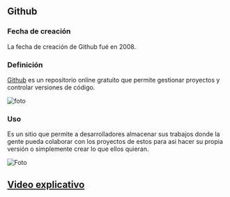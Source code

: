 
## **Github**



### **Fecha de creación**

La fecha de creación de Github fué en 2008.

### **Definición**

[Github](https://github.com) es un repositorio online gratuito que permite gestionar proyectos y controlar versiones de código. 

![foto](https://github.com/RobertoNobleMaestro/RobertoNobleMaestro-SMX2-M8UF1A1-Github-2010--RobertoNobleMaestro/blob/main/6073fbf151fa4565d48572dc_GitHub_aprender-programaciB3n.jpeg)  
 
### **Uso**

Es un sitio que permite a desarrolladores  almacenar sus trabajos donde la gente pueda colaborar con los proyectos de estos para asi hacer su propia versión o simplemente crear lo que ellos quieran.


![Foto](https://github.com/RobertoNobleMaestro/RobertoNobleMaestro-SMX2-M8UF1A1-Github-2010--RobertoNobleMaestro/blob/main/gitHub.png)



## [**Video explicativo**](https://www.youtube.com/watch?v=DinilgacaWs)

